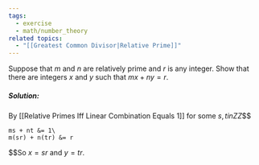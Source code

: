 ```yaml
---
tags:
  - exercise
  - math/number_theory
related topics:
  - "[[Greatest Common Divisor|Relative Prime]]"
---
```

Suppose that $m$ and $n$ are relatively prime and $r$ is any integer. Show that there are integers $x$ and $y$ such that $mx+ ny = r$.
##### Solution:
By [[Relative Primes Iff Linear Combination Equals 1]] for some $s,t in ZZ$$$

	ms + nt &= 1\
	m(sr) + n(tr) &= r

$$So $x=sr$ and $y=tr$.